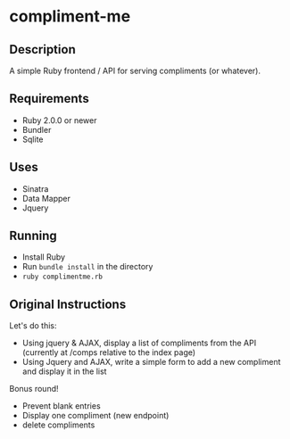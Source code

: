 # compliment-me

## Description

A simple Ruby frontend / API for serving compliments (or whatever).

## Requirements
- Ruby 2.0.0 or newer
- Bundler
- Sqlite

## Uses
- Sinatra
- Data Mapper
- Jquery

## Running
- Install Ruby
- Run `bundle install` in the directory
- `ruby complimentme.rb`

## Original Instructions

Let's do this:
- Using jquery & AJAX, display a list of compliments from the API (currently at /comps relative to the index page)
- Using Jquery and AJAX, write a simple form to add a new compliment and display it in the list

Bonus round!
- Prevent blank entries
- Display one compliment (new endpoint)
- delete compliments